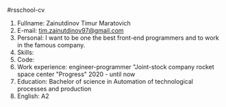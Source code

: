 #rsschool-cv
1. Fullname: Zainutdinov Timur Maratovich
2. E-mail: tim.zainutdinov97@gmail.com
3. Personal: I want to be one the best front-end programmers and to work in the famous company.
4. Skills:
5. Code:
6. Work experience: engineer-programmer "Joint-stock company rocket space center "Progress" 2020 - until now
7. Education: Bachelor of science in Automation of technological processes and production
8. English: A2